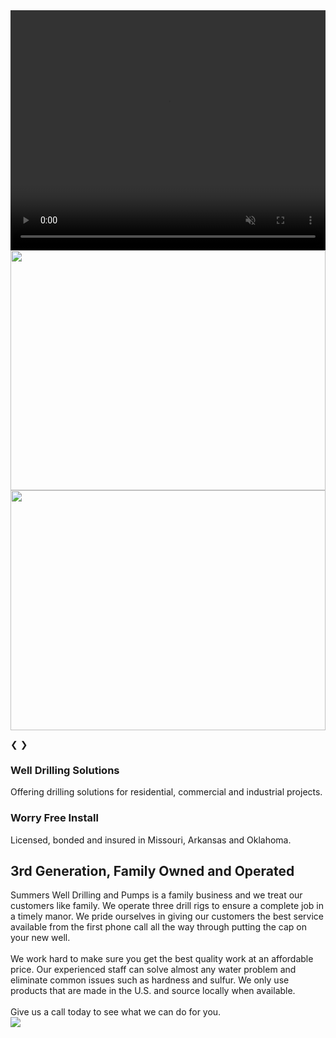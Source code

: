 <script src="{{ '/js/carousel.js?v=' | append: site.github.build_revision | relative_url }}"></script>
<!-- Slideshow container -->
<div class="slideshow-container">

  <!-- Full-width images with number and caption text -->

  <div class="mySlides fade">
    <video muted playsInLine src="{{ '/images/ColcordFast.mov' | relative_url }}" style="width:100%; object-fit: fill; height: calc(100vw * .4);"></video>
  </div>

  <div class="mySlides fade">
    <img src="{{ '/images/yellowrig.jpg?v=' | append: site.github.build_revision | relative_url }}" style="width:100%; height: calc(100vw * .4);">
  </div>

  <div class="mySlides fade">
    <img src="{{ '/images/silver3QuarterTon.JPEG?v=' | append: site.github.build_revision | relative_url }}" style="width:100%; height: calc(100vw * .4);">
  </div>

  <!-- Next and previous buttons -->
  <a class="prev" onclick="goBack()">&#10094;</a>
  <a class="next" onclick="autoSlide()">&#10095;</a>

</div>
<div class="mid-page-lists">
	<span class="mid-page-list-border">
		<h3>Well Drilling Solutions</h3>
		<div class="mid-page-info">
			Offering drilling solutions for residential, commercial and industrial projects.
		</div>
	</span>
	<span id="worryFreeInstall">
		<h3>Worry Free Install</h3>
		<div class="mid-page-info">
			Licensed, bonded and insured in Missouri, Arkansas and Oklahoma.
		</div>
	</span>
</div>


<!-- <div style="width:100%; display: inline; background-color: #BFC0C0">
<div style="display: inline-block">

</div>
<div style="display: inline-block"> -->
<div class="content">
	<div class="content-left">
		<div class="content-left-header">
			<h2>3rd Generation, Family Owned and Operated</h2>
		</div>
		<div class="content-left-body">
			Summers Well Drilling and Pumps is a family business and we treat our customers like family.
			We operate three drill rigs to ensure a complete job in a timely manor. We pride ourselves in giving our customers the best service available from the first phone call all the way through putting the cap on your new well.<br /><br />
			We work hard to make sure you get the best quality work at an affordable price. Our experienced staff can solve almost any water problem and eliminate common issues such as hardness and sulfur. We only use products that are made in the U.S. and source locally when available.<br /> <br />
			Give us a call today to see what we can do for you.
		</div>
	</div>
	<div class="content-right">
		<img src="/SummersDrilling/images/Yellow rig1.jpg">
	</div>
</div>
